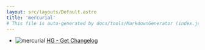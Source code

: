 ```yaml
---
layout: src/layouts/Default.astro
title: 'mercurial'
# This file is auto-generated by docs/tools/MarkdownGenerator (index.js)
---
```


<ul>

<li>

![mercurial](https://i.octopus.com/library/step-templates/mercurial.png) [HG - Get Changelog](/mercurial/hg-get-changelog/)

</li>
        
</ul>
